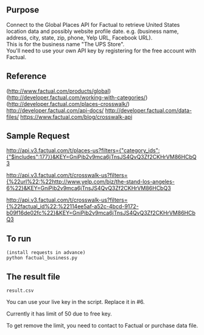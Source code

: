 ## Purpose

Connect to the Global Places API for Factual to retrieve United States location data and possibly website profile date. e.g. (business name, address, city, state, zip, phone, Yelp URL, Facebook URL).  
This is for the business name "The UPS Store".  
You'll need to use your own API key by registering for the free account with Factual.   

## Reference

(http://www.factual.com/products/global)
(http://developer.factual.com/working-with-categories/)
(http://developer.factual.com/places-crosswalk/)
<http://developer.factual.com/api-docs/>
<http://developer.factual.com/data-files/>
<https://www.factual.com/blog/crosswalk-api>

## Sample Request

http://api.v3.factual.com/t/places-us?filters={"category_ids":{"$includes":177}}&KEY=GniPib2v9mca6jTnsJS4QvQ3Zf2CKHrVM86HCbQ3

http://api.v3.factual.com/t/crosswalk-us?filters={%22url%22:%22http://www.yelp.com/biz/the-stand-los-angeles-6%22}&KEY=GniPib2v9mca6jTnsJS4QvQ3Zf2CKHrVM86HCbQ3

http://api.v3.factual.com/t/crosswalk-us?filters={%22factual_id%22:%22114ee5af-a52c-4bcd-9172-b09f16de02fc%22}&KEY=GniPib2v9mca6jTnsJS4QvQ3Zf2CKHrVM86HCbQ3


## To run
	(install requests in advance)
	python factual_business.py

## The result file
	result.csv

You can use your live key in the script.
	Replace it in #6.

Currently it has limit of 50 due to free key.

To get remove the limit, you need to contact to Factual or purchase data file. 
